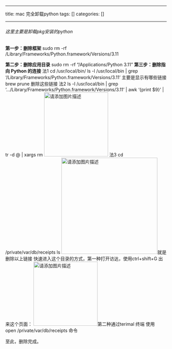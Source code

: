 
--- 
title:  mac 完全卸载python 
tags: []
categories: [] 

---
###### 这里主要是卸载pkg安装的python

**第一步：删除框架** sudo rm -rf /Library/Frameworks/Python.framework/Versions/3.11

**第二步：删除应用目录** sudo rm -rf “/Applications/Python 3.11” **第三步：删除指向 Python 的连接** 法1 cd /usr/local/bin/ ls -l /usr/local/bin | grep ‘/Library/Frameworks/Python.framework/Versions/3.11’ 主要是显示有哪些链接 brew prune 删除这些链接 法2 ls -l /usr/local/bin | grep ‘…/Library/Frameworks/Python.framework/Versions/3.11’ | awk ‘{print $9}’ | tr -d @ | xargs rm <img src="https://img-blog.csdnimg.cn/c128b228fa114f45b2fafccc112f3560.png" alt="请添加图片描述" width="200"> 法3 cd /private/var/db/receipts ls <img src="https://img-blog.csdnimg.cn/b526eeeadf424d2391e8e6562ff721c5.png" alt="请添加图片描述" width="300">就是删除以上链接 快速进入这个目录的方式，第一种打开访达，使用ctrl+shift+G 出来这个页面： <img src="https://img-blog.csdnimg.cn/50cc6ea5dbfb4b2fb1438b8e17e0fb11.png" alt="请添加图片描述" width="200">第二种通过terimal 终端 使用 open /private/var/db/receipts 命令

至此，删除完成。
